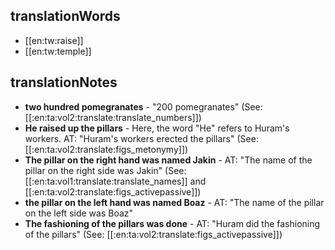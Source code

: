 ## translationWords

* [[en:tw:raise]]
* [[en:tw:temple]]

## translationNotes

* **two hundred pomegranates** - "200 pomegranates" (See: [[:en:ta:vol2:translate:translate_numbers]])
* **He raised up the pillars** - Here, the word "He" refers to Huram's workers. AT: "Huram's workers erected the pillars" (See: [[:en:ta:vol2:translate:figs_metonymy]])
* **The pillar on the right hand was named Jakin** - AT: "The name of the pillar on the right side was Jakin" (See: [[:en:ta:vol1:translate:translate_names]] and [[:en:ta:vol2:translate:figs_activepassive]])
* **the pillar on the left hand was named Boaz** - AT: "The name of the pillar on the left side was Boaz"
* **The fashioning of the  pillars was done** - AT: "Huram did the fashioning of the pillars" (See: [[:en:ta:vol2:translate:figs_activepassive]])
